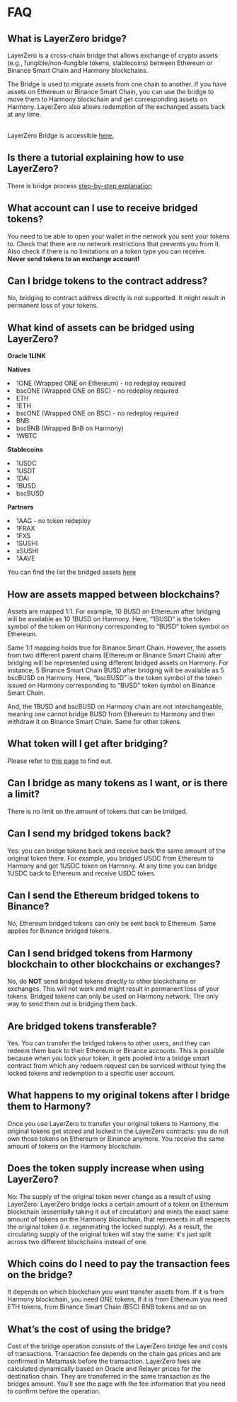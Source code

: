 # FAQ

## What is LayerZero bridge?
LayerZero is a cross-chain bridge that allows exchange of crypto assets
(e.g., fungible/non-fungible tokens, stablecoins) between Ethereum or
Binance Smart Chain and Harmony blockchains.

The Bridge is used to migrate assets from one chain to another.
If you have assets on Ethereum or Binance Smart Chain, you can use the bridge to move them to Harmony blockchain and get corresponding assets on
Harmony. LayerZero also allows redemption of the exchanged assets back at any time.

<br />
LayerZero Bridge is accessible 
<a href="https://layerzero.bridge.harmony.one/" target="_blank">
here.
</a>


## Is there a tutorial explaining how to use LayerZero?
There is bridge process [step-by-step explanation](../bridging-tutorial.md)

## What account can I use to receive bridged tokens?
You need to be able to open your wallet in the network you sent your tokens to.
Check that there are no network restrictions that prevents you from it.
Also check if there is no limitations on a token type you can receive.
<br>**Never send tokens to an exchange account!**

## Can I bridge tokens to the contract address? 
No, bridging to contract address directly is not supported. 
It might result in permanent loss of your tokens.

## What kind of assets can be bridged using LayerZero?
<b> Oracle 1LINK</b><br/>

[//]: # (ProxyERC20: 0xEe381e476b4335B8584A2026f3E845edaC2c69de<br/>)

[//]: # (ProxyHRC20: 0x6bEe6e5cf8E02833550B228D9CC6aD19Dae3743E)

<b>Natives</b>
<li>1ONE (Wrapped ONE on Ethereum) - no redeploy required</li>
<li>bscONE (Wrapped ONE on BSC) - no redeploy required</li>

[//]: # (Bsc: 0x03fF0ff224f904be3118461335064bB48Df47938)

[//]: # (ProxyBEP20: 0x55b9b75F2D456D010e6b8c6F62544c6EfC1c101D)

[//]: # (ProxyHRC20: 0x5B18a4E73F9A4fe337A072516b317863Ad3046aA)

<li>ETH </li>

[//]: # (ProxyERC20: 0x768Fa1aBbC38054f9fB2218e97778CC7b110C779<br/>)

[//]: # (ProxyHRC20: 0x905582f21fB9855c809d5b8933272a292dfbB138)

<li>1ETH</li>

[//]: # (Eth: Native token<br/>)

[//]: # (Hmy: 0x4cC435d7b9557d54d6EF02d69Bbf72634905Bf11<br/>)

[//]: # (ProxyERC20: 0x1Edb8BdeD80E1b87eD19EE7D97Ee80B4fDb615c1<br/>)

[//]: # (ProxyHRC20: 0x8d1eBcDa83fd905b597bF6d3294766B64ecF2AA7)

<li>bscONE (Wrapped ONE on BSC) - no redeploy required</li>
<li>BNB</li>

[//]: # (ProxyBEP20: 0x55b9b75F2D456D010e6b8c6F62544c6EfC1c101D<br/>)

[//]: # (ProxyHRC20: 0x5B18a4E73F9A4fe337A072516b317863Ad3046aA)

<li>bscBNB (Wrapped BnB on Harmony)</li>

[//]: # (HRC20 token: 0xDC60CcF6Ae05f898F4255EF580E731b4011100Ec<br/>)

[//]: # (ProxyBEP20: 0x128AEdC7f41ffb82131215e1722D8366faaD0CD4<br/>)

[//]: # (ProxyHRC20: 0x2c99FB3Da8c9308991C428f56D9F269F007Bd843)


<li>1WBTC</li>

[//]: # (Eth: 0x2260FAC5E5542a773Aa44fBCfeDf7C193bc2C599<br/>)

[//]: # (Hmy: 0x118f50d23810c5E09Ebffb42d7D3328dbF75C2c2<br/>)

[//]: # (ProxyERC20: 0x7A49bede3363304D69A0e09548B8B4c5EfD84ba4<br/>)

[//]: # (ProxyHRC20: 0x55E63987e788B1C1C13d70f0592e678f38943e73)

<b>Stablecoins</b>

<li>1USDC</li>

[//]: # (Eth: 0xA0b86991c6218b36c1d19D4a2e9Eb0cE3606eB48<br/>)

[//]: # (Hmy: 0xBC594CABd205bD993e7FfA6F3e9ceA75c1110da5<br/>)

[//]: # (ProxyERC20: 0x4f52b41a778761bd2eea5b7b7ed8cbdaa02cef3e<br/>)

[//]: # (ProxyHRC20: 0xfB5a2461D49D83348C557A5Ad7AA938DCF444d7f)
<li>1USDT</li>

[//]: # (Eth: 0xdAC17F958D2ee523a2206206994597C13D831ec7<br/>)

[//]: # (Hmy: 0xF2732e8048f1a411C63e2df51d08f4f52E598005<br/>)

[//]: # (ProxyERC20: 0xF6a097b278383eF0A800ABD7d700b29B159B19b5<br/>)

[//]: # (ProxyHRC20: 0x9e61d6A7B4746922E68D710d9454D3558BC8dF1C)
<li>1DAI</li>

[//]: # (Eth: 0x6B175474E89094C44Da98b954EedeAC495271d0F<br/>)

[//]: # (Hmy: 0xd068722E4e1387E4958300D1e625d2878f784125<br/>)

[//]: # (ProxyERC20: 0x85db5268403700e901285E8B8Fb0CADf4212B95E<br/>)

[//]: # (ProxyHRC20: 0x664491FD329a1b98d83Cf585CC2e54af5Ab11CBD)
<li>1BUSD</li>

[//]: # (Eth: 0x4Fabb145d64652a948d72533023f6E7A623C7C53<br/>)

[//]: # (Hmy: 0xFeee03BFBAA49dc8d11DDAab8592546018dfb709<br/>)

[//]: # (ProxyERC20: 0xAd7514b8B1EADFad8B1Ff0873Dba52E304C87446<br/>)

[//]: # (ProxyHRC20: 0xaDC74a8D0A066519252eF2C61776552e7bD2ab8c)
<li>bscBUSD</li>

[//]: # (Bsc: 0xe9e7CEA3DedcA5984780Bafc599bD69ADd087D56<br/>)

[//]: # (Hmy: 0x1Aa1F7815103c0700b98f24138581b88d4cf9769<br/>)

[//]: # (ProxyBEP20: 0x98e871aB1cC7e3073B6Cc1B661bE7cA678A33f7F<br/>)

[//]: # (ProxyHRC20: 0x10681e186C5A9565230BADd8c9422bf26C2D8B21)

<b>Partners</b>
<li>1AAG - no token redeploy</li>

[//]: # (Token: 0xAE0609A062a4eAED49dE28C5f6A193261E0150eA<br/>)

[//]: # (ProxyERC20: 0x128AEdC7f41ffb82131215e1722D8366faaD0CD4<br/>)

[//]: # (ProxyHRC20: 0x3a220588A9c76Cc928a10cDa5D59162A4B328c51)
<li>1FRAX</li>

[//]: # (Token: 0xd9E290C1Cb1cAF57ca12A4F03fC3eE5689bF2D83<br/>)

[//]: # (ProxyERC20: 0x0486d2c4E7Be28c8B45459DcB23De077c03b299d<br/>)

[//]: # (ProxyHRC20: 0x869860b1086103077780657788871EB5d510985a)
<li>1FXS</li>

[//]: # (Token: 0xbea6830380Dfb0283A699B0E085309215A24d9cc<br/>)

[//]: # (ProxyERC20: 0x3e843802863904CB57C8f0f810e430A49C841d02<br/>)

[//]: # (ProxyHRC20: 0xF689CD65C3d981DC68545eC1E8e666C243cEA028)
<li>1SUSHI</li>

[//]: # (Token: 0x41b7199da8276DbdEd449D717BAFFaB8C43A6a10<br/>)

[//]: # (ProxyERC20: 0x7b0c1DDBef7ce61911208f84cfc0BcD1184236d0<br/>)

[//]: # (ProxyHRC20: 0x7E46C325ca5119F379D9911EDF11f57dF94144F4)
<li>xSUSHI</li>

[//]: # (Token: 0x4caC2771ab80107a5035bFEc0aB7E745ed598D8D<br/>)

[//]: # (ProxyERC20: 0x85bA92E2adE9EF7857850C7c0E6f7AC441fA6E57<br/>)

[//]: # (ProxyHRC20: 0x2d69DD6489345F87326CF97E14A8bD65a51b8d59)
<li>1AAVE</li>

[//]: # (Token: 0x8fD86715C0939138ff8D268B3fbF23043856a52e<br/>)

[//]: # (ProxyERC20: 0xAB29422593a2044DAA02150C9Bb145d587cf4FDB<br/>)

[//]: # (ProxyHRC20: 0x5085d983C015e06d73111DAb1B1ff7B3912e5bC6)

You can find the list the bridged assets 
<a href="https://layerzero.bridge.harmony.one/tokens" target="_blank">
here
</a>

## How are assets mapped between blockchains?
Assets are mapped 1:1. For example, 10 BUSD on Ethereum after
bridging will be available as 10 1BUSD on Harmony. Here, “1BUSD“ is
the token symbol of the token on Harmony corresponding to “BUSD“ token symbol on Ethereum.

Same 1:1 mapping holds true for Binance Smart Chain. However, the
assets from two different parent chains (Ethereum or Binance Smart
Chain) after bridging will be represented using different bridged
assets on Harmony. For instance, 5 Binance Smart Chain BUSD after
bridging will be available as 5 bscBUSD on Harmony. Here, “bscBUSD”
is the token symbol of the token issued on Harmony corresponding to
“BUSD” token symbol on Binance Smart Chain.

And, the 1BUSD and bscBUSD on Harmony chain are not interchangeable, meaning one
cannot bridge BUSD from Ethereum to Harmony and then withdraw it on
Binance Smart Chain. Same for other tokens.

## What token will I get after bridging?
Please refer to [this page](bridged-tokens.md) to find out.

## Can I bridge as many tokens as I want, or is there a limit?
There is no limit on the amount of tokens that can be bridged.

## Can I send my bridged tokens back?
Yes: you can bridge tokens back and receive back the same amount of the original token there.
For example, you bridged USDC from Ethereum to Harmony and got 1USDC token on Harmony. 
At any time you can bridge 1USDC back to Ethereum and receive USDC token.

## Can I send the Ethereum bridged tokens to Binance?
No, Ethereum bridged tokens can only be sent back to Ethereum. 
Same applies for Binance bridged tokens.

## Can I send bridged tokens from Harmony blockchain to other blockchains or exchanges?
No, do **NOT** send bridged tokens directly to other blockchains or exchanges. 
This will not work and might result in permanent loss of your tokens. 
Bridged tokens can only be used on Harmony network. The only way to send them out is bridging them back.

## Are bridged tokens transferable?
Yes. You can transfer the bridged tokens to other users, and they can
redeem them back to their Ethereum or Binance accounts. This is possible because
when you lock your token, it gets pooled into a bridge smart contract
from which any redeem request can be serviced without tying the locked
tokens and redemption to a specific user account.

## What happens to my original tokens after I bridge them to Harmony?
Once you use LayerZero to transfer your original tokens to 
Harmony, the original tokens get stored and locked in the LayerZero
contracts: you do not own those tokens on Ethereum or Binance anymore. 
You receive the same amount of tokens on the Harmony blockchain.

## Does the token supply increase when using LayerZero?
No: The supply of the original token never change as a result of using
LayerZero: LayerZero bridge locks a certain amount of a token on Ethereum
blockchain (essentially taking it out of circulation) and mints the
exact same amount of tokens on the Harmony blockchain, that represents
in all respects the original token (i.e. regenerating the locked
supply). As a result, the circulating supply of the original token will
stay the same: it's just split across two different blockchains instead
of one.

## Which coins do I need to pay the transaction fees on the bridge?
It depends on which blockchain you want transfer assets from. If it is from Harmony blockchain, you need ONE tokens, if it is from Ethereum you need ETH tokens, from Binance Smart Chain (BSC) BNB tokens and so on.

## What’s the cost of using the bridge?
Cost of the bridge operation consists of the LayerZero bridge fee and costs of transactions. 
Transaction fee depends on the chain gas prices and are confirmed in Metamask before the transaction.
LayerZero fees are calculated dynamically based on Oracle and Relayer prices for the destination chain.
They are transferred in the same transaction as the bridges amount.
You'll see the page with the fee information that you need to confirm before the operation.

